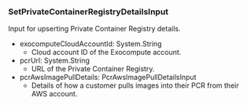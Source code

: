 ### SetPrivateContainerRegistryDetailsInput
Input for upserting Private Container Registry details.

- exocomputeCloudAccountId: System.String
  - Cloud account ID of the Exocompute account.
- pcrUrl: System.String
  - URL of the Private Container Registry.
- pcrAwsImagePullDetails: PcrAwsImagePullDetailsInput
  - Details of how a customer pulls images into their PCR from their AWS account.

